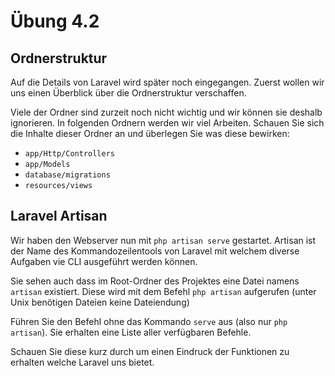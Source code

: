 # Übung 4.2 #

## Ordnerstruktur ##

Auf die Details von Laravel wird später noch eingegangen.
Zuerst wollen wir uns einen Überblick über die Ordnerstruktur verschaffen.

Viele der Ordner sind zurzeit noch nicht wichtig und wir können sie deshalb ignorieren.
In folgenden Ordnern werden wir viel Arbeiten. Schauen Sie sich die Inhalte dieser Ordner an
und überlegen Sie was diese bewirken:

- `app/Http/Controllers`
- `app/Models`
- `database/migrations`
- `resources/views`

## Laravel Artisan ##

Wir haben den Webserver nun mit `php artisan serve` gestartet. Artisan ist der Name des Kommandozeilentools von Laravel
mit welchem diverse Aufgaben vie CLI ausgeführt werden können.

Sie sehen auch dass im Root-Ordner des Projektes eine Datei namens `artisan` existiert. Diese wird mit dem Befehl `php artisan`
aufgerufen (unter Unix benötigen Dateien keine Dateiendung)

Führen Sie den Befehl ohne das Kommando `serve` aus (also nur `php artisan`). Sie erhalten eine Liste
aller verfügbaren Befehle.

Schauen Sie diese kurz durch um einen Eindruck der Funktionen zu erhalten welche Laravel uns bietet.